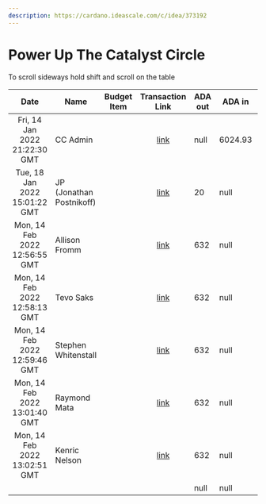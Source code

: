 ```yaml
---
description: https://cardano.ideascale.com/c/idea/373192
---
```


# Power Up The Catalyst Circle

To scroll sideways hold shift and scroll on the table

<table><thead><tr><th align="center">Date</th><th>Name</th><th data-type="select">Budget Item</th><th align="center">Transaction Link</th><th data-type="number">ADA out</th><th data-type="number">ADA in</th><th data-type="number">Running total</th></tr></thead><tbody><tr><td align="center">Fri, 14 Jan 2022 21:22:30 GMT</td><td>CC Admin</td><td></td><td align="center"><a href="https://github.com/cctreasury/Treasury-system/blob/main/content/en/blog/Fund6/Power-Up-The-Catalyst-Circle/Proposal%20funding.md">link</a></td><td>null</td><td>6024.93</td><td>6024.93</td></tr><tr><td align="center">Tue, 18 Jan 2022 15:01:22 GMT</td><td>JP (Jonathan Postnikoff)</td><td></td><td align="center"><a href="https://github.com/cctreasury/Treasury-system/blob/main/Transaction%20recordings/Fund6/Power-Up-The-Catalyst-Circle/CC-Admin-Comm-Org-tools/1642563878034-JP-(Jonathan-Postnikoff).md">link</a></td><td>20</td><td>null</td><td>6003.57</td></tr><tr><td align="center">Mon, 14 Feb 2022 12:56:55 GMT</td><td>Allison Fromm</td><td></td><td align="center"><a href="https://github.com/cctreasury/Treasury-system/blob/main/content/en/blog/Fund6/Power-Up-The-Catalyst-Circle/CC-member-remuneration/1644843415411-Allison-Fromm.md">link</a></td><td>632</td><td>null</td><td>null</td></tr><tr><td align="center">Mon, 14 Feb 2022 12:58:13 GMT</td><td>Tevo Saks</td><td></td><td align="center"><a href="https://github.com/cctreasury/Treasury-system/blob/main/content/en/blog/Fund6/Power-Up-The-Catalyst-Circle/CC-member-remuneration/1644843493304-Tevo-Saks.md">link</a></td><td>632</td><td>null</td><td>null</td></tr><tr><td align="center">Mon, 14 Feb 2022 12:59:46 GMT</td><td>Stephen Whitenstall</td><td></td><td align="center"><a href="https://github.com/cctreasury/Treasury-system/blob/main/content/en/blog/Fund6/Power-Up-The-Catalyst-Circle/CC-member-remuneration/1644843586465-Stephan-Whitenstall.md">link</a></td><td>632</td><td>null</td><td>null</td></tr><tr><td align="center">Mon, 14 Feb 2022 13:01:40 GMT</td><td>Raymond Mata</td><td></td><td align="center"><a href="https://github.com/cctreasury/Treasury-system/blob/main/content/en/blog/Fund6/Power-Up-The-Catalyst-Circle/CC-member-remuneration/1644843700373-Raymond-Mata.md">link</a></td><td>632</td><td>null</td><td>null</td></tr><tr><td align="center">Mon, 14 Feb 2022 13:02:51 GMT</td><td>Kenric Nelson</td><td></td><td align="center"><a href="https://github.com/cctreasury/Treasury-system/blob/main/content/en/blog/Fund6/Power-Up-The-Catalyst-Circle/CC-member-remuneration/1644843771535-Kenric-Nelson.md">link</a></td><td>632</td><td>null</td><td>null</td></tr><tr><td align="center"></td><td></td><td></td><td align="center"></td><td>null</td><td>null</td><td>null</td></tr></tbody></table>

